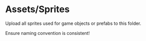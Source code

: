 # Assets/Sprites

Upload all sprites used for game objects or prefabs to this folder.

Ensure naming convention is consistent!